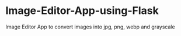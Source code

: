# Image-Editor-App-using-Flask
Image Editor App to convert images into jpg, png, webp and grayscale
